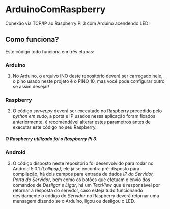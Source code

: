 # ArduinoComRaspberry
Conexão via TCP/IP ao Raspberry Pi 3 com Arduino acendendo LED!

## Como funciona?

Este código todo funciona em três etapas:
### Arduino
 1. No Arduino, o arquivo INO deste repositório deverá ser carregado nele, o pino usado neste projeto é o PINO 10, mas você pode configurar outro se assim desejar!
### Raspberry
 2. O código _*server.py*_ deverá ser executado no Raspberry precedido pelo *python em sudo*, a porta e IP usados nessa aplicação foram fixados anteriormente, é recomendável alterar estes parametros antes de executar este código no seu Raspberry. 
##### O Raspberry utilizado foi o Raspberry Pi 3. 
### Android
 3. O código disposto neste repositório foi desenvolvido para rodar no Android 5.0.1 *(Lollipop)*, ele já se encontra pré-disposto para compilação, há dois campos para entrada de dados *IP do Servidor, Porta do Servidor*, bem como os botões que efetuam o envio dos comandos de *Desligar e Ligar*, há um _TextView_ que é responsável por retornar a resposta do servidor, caso esteja tudo funcionando devidamente o código do *Servidor* no Raspberry deverá retornar uma mensagem dizendo se o Arduíno, ligou ou desligou o LED.
